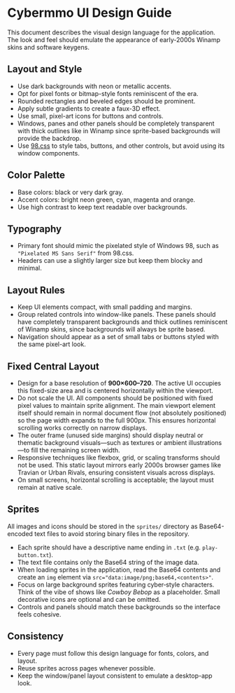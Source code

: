 # Cybermmo UI Design Guide

This document describes the visual design language for the application. The look and feel should emulate the appearance of early-2000s Winamp skins and software keygens.

## Layout and Style

- Use dark backgrounds with neon or metallic accents.
- Opt for pixel fonts or bitmap-style fonts reminiscent of the era.
- Rounded rectangles and beveled edges should be prominent.
- Apply subtle gradients to create a faux-3D effect.
- Use small, pixel-art icons for buttons and controls.
- Windows, panes and other panels should be completely transparent with thick
  outlines like in Winamp since sprite-based backgrounds will provide the
  backdrop.
- Use [98.css](https://github.com/jdan/98.css) to style tabs, buttons, and other controls, but avoid using its window components.

## Color Palette

- Base colors: black or very dark gray.
- Accent colors: bright neon green, cyan, magenta and orange.
- Use high contrast to keep text readable over backgrounds.

## Typography

- Primary font should mimic the pixelated style of Windows 98, such as `"Pixelated MS Sans Serif"` from 98.css.
- Headers can use a slightly larger size but keep them blocky and minimal.

## Layout Rules

- Keep UI elements compact, with small padding and margins.
- Group related controls into window-like panels. These panels should have
  completely transparent backgrounds and thick outlines reminiscent of Winamp
  skins, since backgrounds will always be sprite based.
- Navigation should appear as a set of small tabs or buttons styled with the same pixel-art look.

## Fixed Central Layout

- Design for a base resolution of **900×600–720**. The active UI occupies this
  fixed-size area and is centered horizontally within the viewport.
- Do not scale the UI. All components should be positioned with fixed pixel
  values to maintain sprite alignment. The main viewport element itself should
  remain in normal document flow (not absolutely positioned) so the page width
  expands to the full 900px. This ensures horizontal scrolling works correctly
  on narrow displays.
- The outer frame (unused side margins) should display neutral or thematic background visuals—such as textures or ambient illustrations—to fill the remaining screen width.
- Responsive techniques like flexbox, grid, or scaling transforms should not be used. This static layout mirrors early 2000s browser games like Travian or Urban Rivals, ensuring consistent visuals across displays.
- On small screens, horizontal scrolling is acceptable; the layout must remain at native scale.
## Sprites

All images and icons should be stored in the `sprites/` directory as Base64-encoded text files to avoid storing binary files in the repository.

- Each sprite should have a descriptive name ending in `.txt` (e.g. `play-button.txt`).
- The text file contains only the Base64 string of the image data.
- When loading sprites in the application, read the Base64 contents and create an `img` element via `src="data:image/png;base64,<contents>"`.
- Focus on large background sprites featuring cyber‑style characters. Think of the vibe of shows like *Cowboy Bebop* as a placeholder. Small decorative icons are optional and can be omitted.
- Controls and panels should match these backgrounds so the interface feels cohesive.

## Consistency

- Every page must follow this design language for fonts, colors, and layout.
- Reuse sprites across pages whenever possible.
- Keep the window/panel layout consistent to emulate a desktop-app look.

